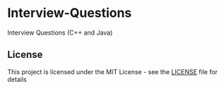 # Interview-Questions
Interview Questions (C++ and Java)

## License
This project is licensed under the MIT License - see the [LICENSE](LICENSE) file for details
